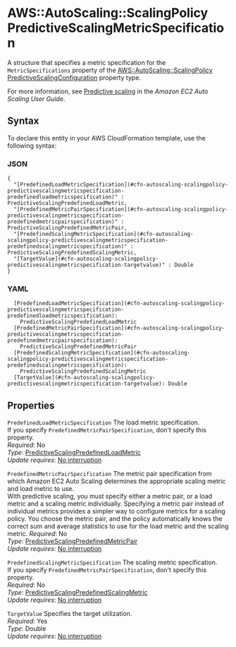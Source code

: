 # AWS::AutoScaling::ScalingPolicy PredictiveScalingMetricSpecification<a name="aws-properties-autoscaling-scalingpolicy-predictivescalingmetricspecification"></a>

A structure that specifies a metric specification for the `MetricSpecifications` property of the [AWS::AutoScaling::ScalingPolicy PredictiveScalingConfiguration](https://docs.aws.amazon.com/AWSCloudFormation/latest/UserGuide/aws-properties-autoscaling-scalingpolicy-predictivescalingconfiguration.html) property type\.

For more information, see [Predictive scaling](https://docs.aws.amazon.com/autoscaling/ec2/userguide/ec2-auto-scaling-predictive-scaling.html) in the *Amazon EC2 Auto Scaling User Guide*\. 

## Syntax<a name="aws-properties-autoscaling-scalingpolicy-predictivescalingmetricspecification-syntax"></a>

To declare this entity in your AWS CloudFormation template, use the following syntax:

### JSON<a name="aws-properties-autoscaling-scalingpolicy-predictivescalingmetricspecification-syntax.json"></a>

```
{
  "[PredefinedLoadMetricSpecification](#cfn-autoscaling-scalingpolicy-predictivescalingmetricspecification-predefinedloadmetricspecification)" : PredictiveScalingPredefinedLoadMetric,
  "[PredefinedMetricPairSpecification](#cfn-autoscaling-scalingpolicy-predictivescalingmetricspecification-predefinedmetricpairspecification)" : PredictiveScalingPredefinedMetricPair,
  "[PredefinedScalingMetricSpecification](#cfn-autoscaling-scalingpolicy-predictivescalingmetricspecification-predefinedscalingmetricspecification)" : PredictiveScalingPredefinedScalingMetric,
  "[TargetValue](#cfn-autoscaling-scalingpolicy-predictivescalingmetricspecification-targetvalue)" : Double
}
```

### YAML<a name="aws-properties-autoscaling-scalingpolicy-predictivescalingmetricspecification-syntax.yaml"></a>

```
  [PredefinedLoadMetricSpecification](#cfn-autoscaling-scalingpolicy-predictivescalingmetricspecification-predefinedloadmetricspecification): 
    PredictiveScalingPredefinedLoadMetric
  [PredefinedMetricPairSpecification](#cfn-autoscaling-scalingpolicy-predictivescalingmetricspecification-predefinedmetricpairspecification): 
    PredictiveScalingPredefinedMetricPair
  [PredefinedScalingMetricSpecification](#cfn-autoscaling-scalingpolicy-predictivescalingmetricspecification-predefinedscalingmetricspecification): 
    PredictiveScalingPredefinedScalingMetric
  [TargetValue](#cfn-autoscaling-scalingpolicy-predictivescalingmetricspecification-targetvalue): Double
```

## Properties<a name="aws-properties-autoscaling-scalingpolicy-predictivescalingmetricspecification-properties"></a>

`PredefinedLoadMetricSpecification`  <a name="cfn-autoscaling-scalingpolicy-predictivescalingmetricspecification-predefinedloadmetricspecification"></a>
The load metric specification\.  
If you specify `PredefinedMetricPairSpecification`, don't specify this property\.  
*Required*: No  
*Type*: [PredictiveScalingPredefinedLoadMetric](aws-properties-autoscaling-scalingpolicy-predictivescalingpredefinedloadmetric.md)  
*Update requires*: [No interruption](https://docs.aws.amazon.com/AWSCloudFormation/latest/UserGuide/using-cfn-updating-stacks-update-behaviors.html#update-no-interrupt)

`PredefinedMetricPairSpecification`  <a name="cfn-autoscaling-scalingpolicy-predictivescalingmetricspecification-predefinedmetricpairspecification"></a>
The metric pair specification from which Amazon EC2 Auto Scaling determines the appropriate scaling metric and load metric to use\.  
With predictive scaling, you must specify either a metric pair, or a load metric and a scaling metric individually\. Specifying a metric pair instead of individual metrics provides a simpler way to configure metrics for a scaling policy\. You choose the metric pair, and the policy automatically knows the correct sum and average statistics to use for the load metric and the scaling metric\.
*Required*: No  
*Type*: [PredictiveScalingPredefinedMetricPair](aws-properties-autoscaling-scalingpolicy-predictivescalingpredefinedmetricpair.md)  
*Update requires*: [No interruption](https://docs.aws.amazon.com/AWSCloudFormation/latest/UserGuide/using-cfn-updating-stacks-update-behaviors.html#update-no-interrupt)

`PredefinedScalingMetricSpecification`  <a name="cfn-autoscaling-scalingpolicy-predictivescalingmetricspecification-predefinedscalingmetricspecification"></a>
The scaling metric specification\.  
If you specify `PredefinedMetricPairSpecification`, don't specify this property\.  
*Required*: No  
*Type*: [PredictiveScalingPredefinedScalingMetric](aws-properties-autoscaling-scalingpolicy-predictivescalingpredefinedscalingmetric.md)  
*Update requires*: [No interruption](https://docs.aws.amazon.com/AWSCloudFormation/latest/UserGuide/using-cfn-updating-stacks-update-behaviors.html#update-no-interrupt)

`TargetValue`  <a name="cfn-autoscaling-scalingpolicy-predictivescalingmetricspecification-targetvalue"></a>
Specifies the target utilization\.  
*Required*: Yes  
*Type*: Double  
*Update requires*: [No interruption](https://docs.aws.amazon.com/AWSCloudFormation/latest/UserGuide/using-cfn-updating-stacks-update-behaviors.html#update-no-interrupt)